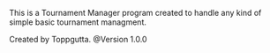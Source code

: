 This is a Tournament Manager program created to handle any kind of simple basic tournament managment.

Created by Toppgutta.
@Version 1.0.0
